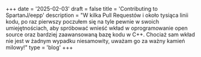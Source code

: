 +++
date = '2025-02-03'
draft = false
title = 'Contributing to SpartanJ/eepp'
description = "W kilka Pull Requestów i około tysiąca linii kodu, po raz pierwszy poczułem się na tyle pewnie w swoich umiejętnościach, aby spróbować wnieść wkład w oprogramowanie open source oraz bardziej zaawansowaną bazę kodu w C++. Chociaż sam wkład nie jest w żadnym wypadku niesamowity, uważam go za ważny kamień milowy!"
type = 'blog'
+++